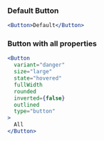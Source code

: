 ### Default Button

```jsx
<Button>Default</Button>
```

### Button with all properties

```jsx
<Button
  variant="danger"
  size="large"
  state="hovered"
  fullWidth
  rounded
  inverted={false}
  outlined
  type="button"
>
  All
</Button>
```
